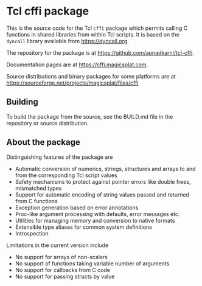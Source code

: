 # Tcl cffi package

This is the source code for the Tcl `cffi` package which permits calling C functions
in shared libraries from within Tcl scripts. It is based on the `dyncall` library
available from https://dyncall.org.

The repository for the package is at https://github.com/apnadkarni/tcl-cffi.

Documentation pages are at https://cffi.magicsplat.com.

Source distributions and binary packages for some platforms are at
https://sourceforge.net/projects/magicsplat/files/cffi

## Building

To build the package from the source, see the BUILD.md file in the repository
or source distribution.

## About the package

Distinguishing features of the package are

- Automatic conversion of numerics, strings, structures and arrays to and from
the corresponding Tcl script values
- Safety mechanisms to protect against pointer errors like double frees,
mismatched types
- Support for automatic encoding of string values passed and returned from
C functions
- Exception generation based on error annotations
- Proc-like argument processing with defaults, error messages etc.
- Utilities for managing memory and conversion to native formats
- Extensible type aliases for common system definitions
- Introspection

Limitations in the current version include

- No support for arrays of non-scalars
- No support of functions taking variable number of arguments
- No support for callbacks from C code
- No support for passing structs by value

